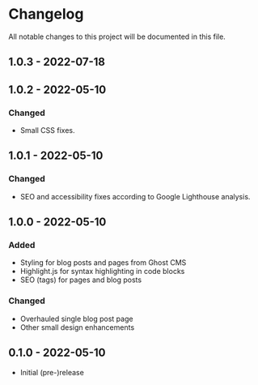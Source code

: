 # Changelog

All notable changes to this project will be documented in this file.

## 1.0.3 - 2022-07-18

## 1.0.2 - 2022-05-10

### Changed
* Small CSS fixes.

## 1.0.1 - 2022-05-10

### Changed
* SEO and accessibility fixes according to Google Lighthouse analysis.

## 1.0.0 - 2022-05-10

### Added
* Styling for blog posts and pages from Ghost CMS
* Highlight.js for syntax highlighting in code blocks
* SEO (tags) for pages and blog posts

### Changed
* Overhauled single blog post page
* Other small design enhancements

## 0.1.0 - 2022-05-10
* Initial (pre-)release